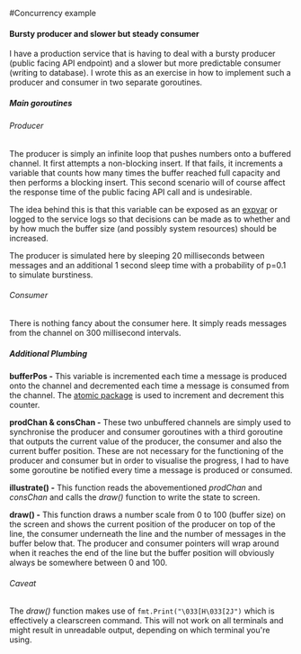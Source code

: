 #Concurrency example
#### Bursty producer and slower but steady consumer

I have a production service that is having to deal with a bursty producer (public facing API endpoint) and a slower but more predictable consumer (writing to database). I wrote this as an exercise in how to implement such a producer and consumer in two separate goroutines.

##### Main goroutines
###### Producer
The producer is simply an infinite loop that pushes numbers onto a buffered channel. It first attempts a non-blocking insert. If that fails, it increments a variable that counts how many times the buffer reached full capacity and then performs a blocking insert. This second scenario will of course affect the response time of the public facing API call and is undesirable.

The idea behind this is that this variable can be exposed as an [expvar](https://pkg.go.dev/expvar) or logged to the service logs so that decisions can be made as to whether and by how much the buffer size (and possibly system resources) should be increased.

The producer is simulated here by sleeping 20 milliseconds between messages and an additional 1 second sleep time with a probability of p=0.1 to simulate burstiness.

###### Consumer

There is nothing fancy about the consumer here. It simply reads messages from the channel on 300 millisecond intervals.

##### Additional Plumbing
**bufferPos -** This variable is incremented each time a message is produced onto the channel and decremented each time a message is consumed from the channel. The [atomic package](https://pkg.go.dev/sync/atomic) is used to increment and decrement this counter.

**prodChan & consChan -** These two unbuffered channels are simply used to synchronise the producer and consumer goroutines with a third goroutine that outputs the current value of the producer, the consumer and also the current buffer position. These are not necessary for the functioning of the producer and consumer but in order to visualise the progress, I had to have some goroutine be notified every time a message is produced or consumed.

**illustrate() -** This function reads the abovementioned *prodChan* and *consChan* and calls the *draw()* function to write the state to screen.

**draw() -** This function draws a number scale from 0 to 100 (buffer size) on the screen and shows the current position of the producer on top of the line, the consumer underneath the line and the number of messages in the buffer below that. The producer and consumer pointers will wrap around when it reaches the end of the line but the buffer position will obviously always be somewhere between 0 and 100.

###### Caveat
The *draw()* function makes use of ```fmt.Print("\033[H\033[2J")``` which is effectively a clearscreen command. This will not work on all terminals and might result in unreadable output, depending on which terminal you're using.
